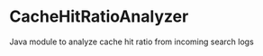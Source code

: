 CacheHitRatioAnalyzer
=====================

Java module to analyze cache hit ratio from incoming search logs
